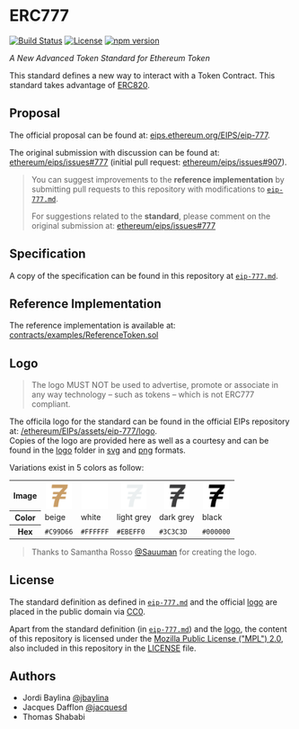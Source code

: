 # ERC777
[![Build Status](https://travis-ci.org/jacquesd/ERC777.svg?branch=master)](https://travis-ci.org/jacquesd/ERC777)
[![License](https://img.shields.io/github/license/jacquesd/ERC777.svg)](https://github.com/jacquesd/ERC777/blob/master/LICENSE)
[![npm version](https://badge.fury.io/js/erc777.svg)](https://www.npmjs.com/package/erc777)

*A New Advanced Token Standard for Ethereum Token*

This standard defines a new way to interact with a Token Contract. This standard takes advantage of [ERC820](https://github.com/ethereum/EIPs/issues/820).

## Proposal
The official proposal can be found at: [eips.ethereum.org/EIPS/eip-777](https://eips.ethereum.org/EIPS/eip-777).

The original submission with discussion can be found at: [ethereum/eips/issues#777](https://github.com/ethereum/eips/issues/777) (initial pull request: [ethereum/eips/issues#907](https://github.com/ethereum/eips/issues/907)).

> You can suggest improvements to the **reference implementation** by submitting pull requests to this repository with modifications to [`eip-777.md`](eip-777.md).
>
> For suggestions related to the **standard**, please comment on the original submission at: [ethereum/eips/issues#777](https://github.com/ethereum/eips/issues/777)

## Specification

A copy of the specification can be found in this repository at [`eip-777.md`](eip-777.md).

## Reference Implementation
The reference implementation is available at: [contracts/examples/ReferenceToken.sol](contracts/examples/ReferenceToken.sol)

## Logo

> The logo MUST NOT be used to advertise, promote or associate in any way technology – such as tokens – which is not ERC777 compliant.

The officila logo for the standard can be found in the official EIPs repository at: [/ethereum/EIPs/assets/eip-777/logo](https://github.com/ethereum/EIPs/tree/master/assets/eip-777/logo).  
Copies of the logo are provided here as well as a courtesy and can be found in the [logo](./logo) folder in [svg](logo/svg) and [png](logo/png) formats.

Variations exist in 5 colors as follow:

<table>
  <tr>
    <th>Image</th>
    <th><img src="logo/png/ERC-777-logo-beige-192px.png?raw=true" height="46px" align="top"></img></th>
    <th><img src="logo/png/ERC-777-logo-white-192px.png?raw=true" height="46px" align="top"></img></th>
    <th><img src="logo/png/ERC-777-logo-light_grey-192px.png?raw=true" height="46px" align="top"></img></th>
    <th><img src="logo/png/ERC-777-logo-dark_grey-192px.png?raw=true" height="46px" align="top"></img></th>
    <th><img src="logo/png/ERC-777-logo-black-192px.png?raw=true" height="46px" align="top"></img></th>
  </tr>
  <tr>
    <th>Color</th>
    <td>beige</td>
    <td>white</td>
    <td>light grey<br></td>
    <td>dark grey<br></td>
    <td>black</td>
  </tr>
  <tr>
    <th>Hex</th>
    <td><code>#C99D66</code></td>
    <td><code>#FFFFFF</code></td>
    <td><code>#EBEFF0</code></td>
    <td><code>#3C3C3D</code></td>
    <td><code>#000000</code></td>
  </tr>
</table>

> Thanks to Samantha Rosso [@Sauuman](https://github.com/Sauuman) for creating the logo.

## License
The standard definition as defined in [`eip-777.md`](eip-777.md) and the official [logo](logo) are placed in the public domain via [CC0](https://creativecommons.org/publicdomain/zero/1.0/).


Apart from the standard definition (in [`eip-777.md`](eip-777.md)) and the [logo](logo), the content of this repository is licensed under the [Mozilla Public License ("MPL") 2.0](http://mozilla.org/MPL/2.0/), also included in this repository in the [LICENSE](LICENSE) file.

## Authors
 - Jordi Baylina [@jbaylina](https://github.com/jbaylina)
 - Jacques Dafflon [@jacquesd](https://github.com/jacquesd)
 - Thomas Shababi
